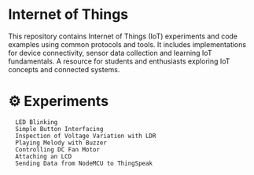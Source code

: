 # Internet of Things
This repository contains Internet of Things (IoT) experiments and code examples using common protocols and tools. It includes implementations for device connectivity, sensor data collection and learning IoT fundamentals. A resource for students and enthusiasts exploring IoT concepts and connected systems.

# ⚙️ Experiments

      LED Blinking
      Simple Button Interfacing
      Inspection of Voltage Variation with LDR
      Playing Melody with Buzzer
      Controlling DC Fan Motor
      Attaching an LCD
      Sending Data from NodeMCU to ThingSpeak
